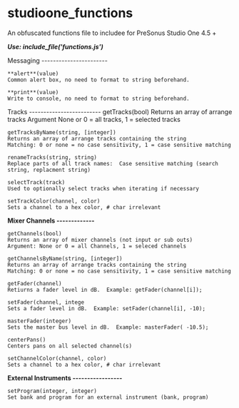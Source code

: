 # studioone_functions
An obfuscated functions file to includee for PreSonus Studio One 4.5 +

**_Use:  include_file('functions.js')_**

Messaging  -----------------------

	**alert**(value)
	Common alert box, no need to format to string beforehand.

	**print**(value)
	Write to console, no need to format to string beforehand.

Tracks -------------------------
	getTracks(bool)
	Returns an array of arrange tracks
	Argument None or 0 = all tracks, 1 = selected tracks

	getTracksByName(string, [integer])
	Returns an array of arrange tracks containing the string
	Matching: 0 or none = no case sensitivity, 1 = case sensitive matching

	renameTracks(string, string)
	Replace parts of all track names:  Case sensitive matching (search string, replacment string)

	selectTrack(track)
	Used to optionally select tracks when iterating if necessary

	setTrackColor(channel, color)
	Sets a channel to a hex color, # char irrelevant


**Mixer Channels -------------**

	getChannels(bool)
	Returns an array of mixer channels (not input or sub outs)
	Argument: None or 0 = all Channels, 1 = seleced channels

	getChannelsByName(string, [integer])
	Returns an array of arrange tracks containing the string
	Matching: 0 or none = no case sensitivity, 1 = case sensitive matching

	getFader(channel)
	Retiurns a fader level in dB.  Example: getFader(channel[i]);

	setFader(channel, intege
	Sets a fader level in dB.  Example: setFader(channel[i], -10);

	masterFader(integer)
	Sets the master bus level in dB.  Example: masterFader( -10.5);

	centerPans()
	Centers pans on all selected channel(s)

	setChannelColor(channel, color)
	Sets a channel to a hex color, # char irrelevant

**External Instruments -----------------**

	setProgram(integer, integer)
	Set bank and program for an external instrument (bank, program)
